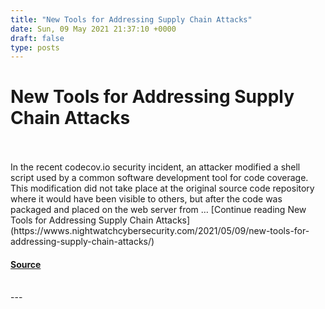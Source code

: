 ```yaml
---
title: "New Tools for Addressing Supply Chain Attacks"
date: Sun, 09 May 2021 21:37:10 +0000
draft: false
type: posts
---
```

# New Tools for Addressing Supply Chain Attacks

<br/>

<br/>
In the recent codecov.io security incident, an attacker modified a shell script used by a common software development tool for code coverage. This modification did not take place at the original source code repository where it would have been visible to others, but after the code was packaged and placed on the web server from … [Continue reading New Tools for Addressing Supply Chain Attacks](https://wwws.nightwatchcybersecurity.com/2021/05/09/new-tools-for-addressing-supply-chain-attacks/)

#### [Source](https://wwws.nightwatchcybersecurity.com/2021/05/09/new-tools-for-addressing-supply-chain-attacks/)

<br/>
---

